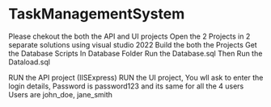 # TaskManagementSystem
Please chekout the both the API and UI projects
Open the 2 Projects in 2 separate solutions using visual studio 2022
Build the both the Projects
Get the Database Scripts In Database Folder
   Run the Database.sql
   Then Run the Dataload.sql
   
RUN the API project (IISExpress)
RUN the UI project, 
  You wll ask to enter the login details,
  Password is password123  and its same  for all the 4 users
  Users are   john_doe, jane_smith
    

